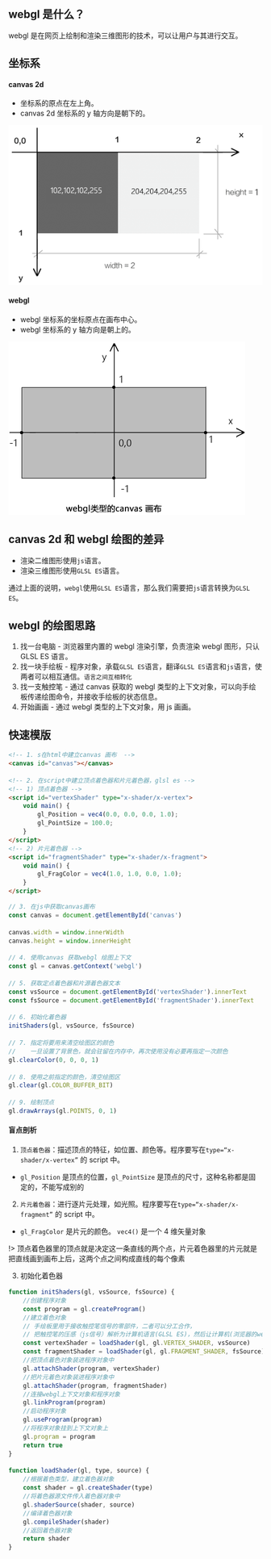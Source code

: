 ## webgl 是什么？

webgl 是在网页上绘制和渲染三维图形的技术，可以让用户与其进行交互。

## 坐标系

#### canvas 2d

- 坐标系的原点在左上角。
- canvas 2d 坐标系的 y 轴方向是朝下的。

![canvas坐标](./images/image-20200910145149750.png)

#### webgl

- webgl 坐标系的坐标原点在画布中心。
- webgl 坐标系的 y 轴方向是朝上的。

![webgl图标](./images/image-20210124233132935.png)

## canvas 2d 和 webgl 绘图的差异

- 渲染二维图形使用`js`语言。
- 渲染三维图形使用`GLSL ES`语言。

通过上面的说明，`webgl`使用`GLSL ES`语言，那么我们需要把`js`语言转换为`GLSL ES`。

## webgl 的绘图思路

1. 找一台电脑 - 浏览器里内置的 webgl 渲染引擎，负责渲染 webgl 图形，只认 GLSL ES 语言。
2. 找一块手绘板 - 程序对象，承载`GLSL ES`语言，翻译`GLSL ES`语言和`js`语言，使两者可以相互通信。`语言之间互相转化`
3. 找一支触控笔 - 通过 canvas 获取的 webgl 类型的上下文对象，可以向手绘板传递绘图命令，并接收手绘板的状态信息。
4. 开始画画 - 通过 webgl 类型的上下文对象，用 js 画画。

## 快速模版

```html
<!-- 1. s在html中建立canvas 画布  -->
<canvas id="canvas"></canvas>

<!-- 2. 在script中建立顶点着色器和片元着色器，glsl es -->
<!-- 1) 顶点着色器 -->
<script id="vertexShader" type="x-shader/x-vertex">
	void main() {
	    gl_Position = vec4(0.0, 0.0, 0.0, 1.0);
	    gl_PointSize = 100.0;
	}
</script>
<!-- 2) 片元着色器 -->
<script id="fragmentShader" type="x-shader/x-fragment">
	void main() {
	    gl_FragColor = vec4(1.0, 1.0, 0.0, 1.0);
	}
</script>
```

```js
// 3. 在js中获取canvas画布
const canvas = document.getElementById('canvas')

canvas.width = window.innerWidth
canvas.height = window.innerHeight

// 4. 使用canvas 获取webgl 绘图上下文
const gl = canvas.getContext('webgl')

// 5. 获取定点着色器和片源着色器文本
const vsSource = document.getElementById('vertexShader').innerText
const fsSource = document.getElementById('fragmentShader').innerText

// 6. 初始化着色器
initShaders(gl, vsSource, fsSource)

// 7. 指定将要用来清空绘图区的颜色
//    一旦设置了背景色，就会驻留在内存中，再次使用没有必要再指定一次颜色
gl.clearColor(0, 0, 0, 1)

// 8. 使用之前指定的颜色，清空绘图区
gl.clear(gl.COLOR_BUFFER_BIT)

// 9. 绘制顶点
gl.drawArrays(gl.POINTS, 0, 1)
```

#### 盲点剖析

1. `顶点着色器`：描述顶点的特征，如位置、颜色等。程序要写在`type=“x-shader/x-vertex”` 的 script 中。

- `gl_Position` 是顶点的位置，`gl_PointSize` 是顶点的尺寸，这种名称都是固定的，不能写成别的

2. `片元着色器`：进行逐片元处理，如光照。程序要写在`type=“x-shader/x-fragment”` 的 script 中。

- `gl_FragColor` 是片元的颜色。 `vec4()` 是一个 4 维矢量对象

!> 顶点着色器里的顶点就是决定这一条直线的两个点，片元着色器里的片元就是把直线画到画布上后，这两个点之间构成直线的每个像素

3. 初始化着色器

```js
function initShaders(gl, vsSource, fsSource) {
	//创建程序对象
	const program = gl.createProgram()
	//建立着色对象
	// 手绘板里用于接收触控笔信号的零部件，二者可以分工合作，
	// 把触控笔的压感（js信号）解析为计算机语言(GLSL ES)，然后让计算机(浏览器的webgl 渲染引擎)识别显示
	const vertexShader = loadShader(gl, gl.VERTEX_SHADER, vsSource)
	const fragmentShader = loadShader(gl, gl.FRAGMENT_SHADER, fsSource)
	//把顶点着色对象装进程序对象中
	gl.attachShader(program, vertexShader)
	//把片元着色对象装进程序对象中
	gl.attachShader(program, fragmentShader)
	//连接webgl上下文对象和程序对象
	gl.linkProgram(program)
	//启动程序对象
	gl.useProgram(program)
	//将程序对象挂到上下文对象上
	gl.program = program
	return true
}

function loadShader(gl, type, source) {
	//根据着色类型，建立着色器对象
	const shader = gl.createShader(type)
	//将着色器源文件传入着色器对象中
	gl.shaderSource(shader, source)
	//编译着色器对象
	gl.compileShader(shader)
	//返回着色器对象
	return shader
}
```


